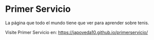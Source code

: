 # Primer Servicio

La página que todo el mundo tiene que ver para aprender sobre tenis.

Visite Primer Servicio en: https://japoveda10.github.io/primerservicio/
